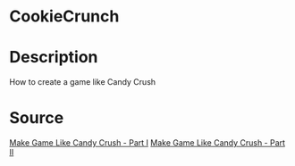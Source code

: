 CookieCrunch
============

Description
===========
How to create a game like Candy Crush


Source
======
[Make Game Like Candy Crush - Part I](http://goo.gl/vKflc0)
[Make Game Like Candy Crush - Part II](http://goo.gl/YpZErz)
